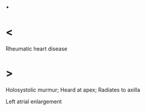 # .

# <

Rheumatic heart disease

# >

Holosystolic murmur; Heard at apex; Radiates to axilla

Left atrial enlargement
